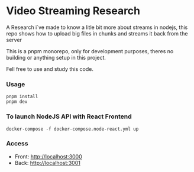 # Video Streaming Research

A Research i´ve made to know a litle bit more about streams in nodejs, this repo shows how to upload big files in chunks and streams it back from the server

This is a pnpm monorepo, only for development purposes, theres no building or anything setup in this project.

Fell free to use and study this code.

### Usage
```
pnpm install
pnpm dev
```
### To launch NodeJS API with React Frontend
```
docker-compose -f docker-compose.node-react.yml up
```

### Access

- Front: [http://localhost:3000](http://localhost:3000/)
- Back: [http://localhost:3001](http://localhost:3001)

